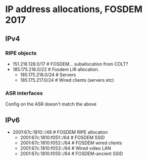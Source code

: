 # IP address allocations, FOSDEM 2017

## IPv4

### RIPE objects

- 151.216.128.0/17 # FOSDEM... suballocation from COLT?
- 185.175.216.0/22 # Fosdem LIR allocation.
  - 185.175.216.0/24 # Servers
  - 185.175.217.0/24 # Wired clients (servers etc)

### ASR interfaces
Config on the ASR doesn't match the above

## IPv6

- 2001:67c:1810::/48 # FOSDEM RIPE allocation
  - 2001:67c:1810:f051::/64 # FOSDEM SSID
  - 2001:67c:1810:f052::/64 # FOSDEM wired clients
  - 2001:67c:1810:f053::/64 # Wired video LAN
  - 2001:67c:1810:f055::/64 # FOSDEM-ancient SSID


